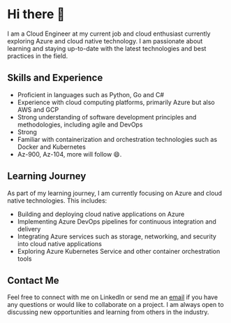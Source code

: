 # Hi there 👋

I am a Cloud Engineer at my current job and cloud enthusiast currently exploring Azure and cloud native technology. I am passionate about learning and staying up-to-date with the latest technologies and best practices in the field. 

## Skills and Experience

- Proficient in languages such as Python, Go and C#
- Experience with cloud computing platforms, primarily Azure but also AWS and GCP
- Strong understanding of software development principles and methodologies, including agile and DevOps
- Strong 
- Familiar with containerization and orchestration technologies such as Docker and Kubernetes
- Az-900, Az-104, more will follow 😄.

## Learning Journey

As part of my learning journey, I am currently focusing on Azure and cloud native technologies. This includes:
- Building and deploying cloud native applications on Azure
- Implementing Azure DevOps pipelines for continuous integration and delivery
- Integrating Azure services such as storage, networking, and security into cloud native applications
- Exploring Azure Kubernetes Service and other container orchestration tools

## Contact Me

Feel free to connect with me on LinkedIn or send me an [email](stephan.vd.putten@gmail.com) if you have any questions or would like to collaborate on a project. I am always open to discussing new opportunities and learning from others in the industry.
<!--
**Stvdputten/Stvdputten** is a ✨ _special_ ✨ repository because its `README.md` (this file) appears on your GitHub profile.

Here are some ideas to get you started:
- 🌱 I’m currently learning Flutter
- 🤔 I’m looking for help with learning to code distributed systems
- 
- 🔭 I’m currently working on ...
- 🌱 I’m currently learning ...
- 👯 I’m looking to collaborate on ...
- 🤔 I’m looking for help with ...
- 💬 Ask me about ...
- 📫 How to reach me: ...
- 😄 Pronouns: ...
- ⚡ Fun fact: ...
-->
